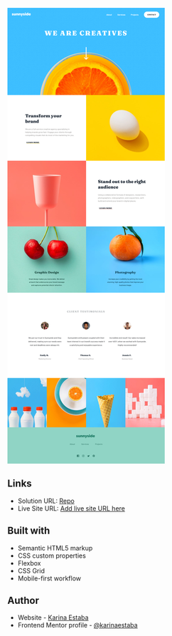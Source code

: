 ![](./screenshot.png)

## Links

- Solution URL: [Repo](https://github.com/karinaestaba/sunnyside-agency-landing)
- Live Site URL: [Add live site URL here](https://karinaestaba.github.io/sunnyside-agency-landing)

## Built with

- Semantic HTML5 markup
- CSS custom properties
- Flexbox
- CSS Grid
- Mobile-first workflow

## Author

- Website - [Karina Estaba](https://karina-estaba.gitlab.io/directorio-repositorios/)
- Frontend Mentor profile - [@karinaestaba](https://www.frontendmentor.io/profile/karinaestaba)